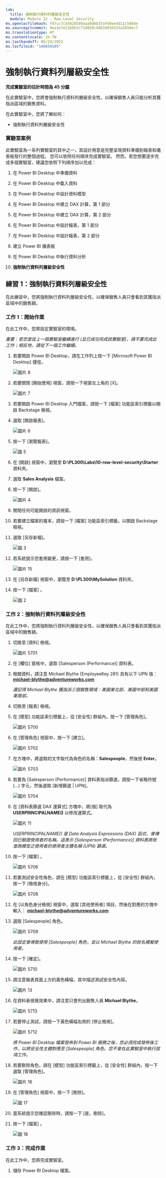 ```yaml
---
lab:
  title: 強制執行資料列層級安全性
  module: Module 12 - Row-Level Security
ms.openlocfilehash: f47cc7c54428589aaa9d6b37afd9ee4d11c5884e
ms.sourcegitcommit: 9ea1e7e21b9b3c718030c94b1693d153a2010ec7
ms.translationtype: HT
ms.contentlocale: zh-TW
ms.lasthandoff: 06/29/2022
ms.locfileid: "146650105"
---
```

# <a name="enforce-row-level-security"></a>**強制執行資料列層級安全性**

**完成實驗室的估計時間為 45 分鐘**

在此實驗室中，您將會強制執行資料列層級安全性，以確保銷售人員只能分析其獲指派區域的銷售資料。

在此實驗室中，您將了解如何：


- 強制執行資料列層級安全性

### <a name="lab-story"></a>**實驗室案例**

此實驗室為一系列實驗室的其中之一，其設計用意是完整呈現資料準備到報表和儀表板發行的整個過程。 您可以依照任何順序完成實驗室。 然而，若您想要逐步完成多個實驗室，建議您依照下列順序加以完成：

1. 在 Power BI Desktop 中準備資料

2. 在 Power BI Desktop 中載入資料

3. 在 Power BI Desktop 中設計資料模型

5. 在 Power BI Desktop 中建立 DAX 計算，第 1 部分

6. 在 Power BI Desktop 中建立 DAX 計算，第 2 部分

7. 在 Power BI Desktop 中設計報表，第 1 部分

8. 在 Power BI Desktop 中設計報表，第 2 部分

9. 建立 Power BI 儀表板

10. 在 Power BI Desktop 中執行資料分析

11. **強制執行資料列層級安全性**

## <a name="exercise-1-enforce-row-level-security"></a>**練習 1：強制執行資料列層級安全性**

在此練習中，您將強制執行資料列層級安全性，以確保銷售人員只會看到其獲指派區域中的銷售額。

### <a name="task-1-get-started"></a>**工作 1：開始作業**

在此工作中，您將設定實驗室的環境。

*重要：若您是從上一個實驗室繼續進行 (且已成功完成該實驗室)，請不要完成此工作；相反地，請從下一個工作繼續。*

1. 若要開啟 Power BI Desktop，請在工作列上按一下 [Microsoft Power BI Desktop] 捷徑。

    ![圖片 8](Linked_image_Files/04-configure-data-model-in-power-bi-desktop-advanced_image1.png)

1. 若要關閉 [開始使用] 視窗，請按一下視窗左上角的 [X]。

    ![圖片 7](Linked_image_Files/04-configure-data-model-in-power-bi-desktop-advanced_image2.png)

1. 若要開啟 Power BI Desktop 入門檔案，請按一下 [檔案] 功能區索引標籤以開啟 Backstage 檢視。

1. 選取 [開啟報表]。

    ![圖片 6](Linked_image_Files/04-configure-data-model-in-power-bi-desktop-advanced_image3.png)

1. 按一下 [瀏覽報表]。

    ![圖 5](Linked_image_Files/04-configure-data-model-in-power-bi-desktop-advanced_image4.png)

1. 在 [開啟] 視窗中，瀏覽至 **D:\PL300\Labs\10-row-level-security\Starter** 資料夾。

1. 選取 **Sales Analysis** 檔案。

1. 按一下 [開啟]。

    ![圖片 4](Linked_image_Files/04-configure-data-model-in-power-bi-desktop-advanced_image5.png)

1. 關閉任何可能開啟的資訊視窗。

1. 若要建立檔案的複本，請按一下 [檔案] 功能區索引標籤，以開啟 Backstage 檢視。

1. 選取 [另存新檔]。

    ![圖 3](Linked_image_Files/04-configure-data-model-in-power-bi-desktop-advanced_image6.png)

1. 若系統提示您套用變更，請按一下 [套用]。

    ![圖片 15](Linked_image_Files/04-configure-data-model-in-power-bi-desktop-advanced_image7.png)

1. 在 [另存新檔] 視窗中，瀏覽至 **D:\PL300\MySolution** 資料夾。

1. 按一下 [檔案] 。

    ![圖 2](Linked_image_Files/04-configure-data-model-in-power-bi-desktop-advanced_image8.png)

### <a name="task-2-enforce-row-level-security"></a>**工作 2：強制執行資料列層級安全性**

在此工作中，您將強制執行資料列層級安全性，以確保銷售人員只會看到其獲指派區域中的銷售額。

1. 切換至 [資料] 檢視。

    ![圖片 5701](Linked_image_Files/04-configure-data-model-in-power-bi-desktop-advanced_image20.png)

2. 在 [欄位] 窗格中，選取 [Salesperson (Performance)] 資料表。

3. 檢閱資料，請注意 Michael Blythe (EmployeeKey 281) 具有以下 UPN 值： **michael-blythe@adventureworks.com**

    *還記得 Michael Blythe 獲指派三個銷售領域：美國東北部、美國中部和美國東南部。*

4. 切換至 [報表] 檢視。

5. 在 [模型] 功能區索引標籤上，從 [安全性] 群組內，按一下 [管理角色]。

    ![圖片 5700](Linked_image_Files/04-configure-data-model-in-power-bi-desktop-advanced_image21.png)

6. 在 [管理角色] 視窗中，按一下 [建立]。

    ![圖片 5702](Linked_image_Files/04-configure-data-model-in-power-bi-desktop-advanced_image22.png)

7. 在方塊中，將選取的文字取代為角色的名稱：**Salespeople**，然後按 **Enter**。

    ![圖片 5703](Linked_image_Files/04-configure-data-model-in-power-bi-desktop-advanced_image23.png)

8. 若要為 [Salesperson (Performance)] 資料表指派篩選，請按一下省略符號 (...) 字元，然後選取 [新增篩選 \| UPN]。

    ![圖片 5704](Linked_image_Files/04-configure-data-model-in-power-bi-desktop-advanced_image24.png)

9. 在 [資料表篩選 DAX 運算式] 方塊中，將[值] 取代為 **USERPRINCIPALNAME()** 以修改運算式。

    ![圖片 11](Linked_image_Files/04-configure-data-model-in-power-bi-desktop-advanced_image25.png)

    *USERPRINCIPALNAME() 是 Data Analysis Expressions (DAX) 函式，會傳回已驗證使用者的名稱。這表示 [Salesperson (Performance)] 資料表將依查詢模型之使用者的使用者主體名稱 (UPN) 篩選。*

10. 按一下 [檔案] 。

    ![圖片 5706](Linked_image_Files/04-configure-data-model-in-power-bi-desktop-advanced_image26.png)

11. 若要測試安全性角色，請在 [模型] 功能區索引標籤上，從 [安全性] 群組內，按一下 [檢視身分]。

    ![圖片 5708](Linked_image_Files/04-configure-data-model-in-power-bi-desktop-advanced_image27.png)

12. 在 [以角色身分檢視] 視窗中，選取 [其他使用者] 項目，然後在對應的方塊中輸入： **michael-blythe@adventureworks.com**

13. 選取 [Salespeople] 角色。

    ![圖片 5709](Linked_image_Files/04-configure-data-model-in-power-bi-desktop-advanced_image28.png)

    *此設定會導致使用 [Salespeople] 角色，並以 Michael Blythe 的姓名模擬使用者。*

14. 按一下 [確定]。

    ![圖片 5710](Linked_image_Files/04-configure-data-model-in-power-bi-desktop-advanced_image29.png)

15. 請注意報表頁面上方的黃色橫幅，其中描述測試安全性內容。

    ![圖片 13](Linked_image_Files/04-configure-data-model-in-power-bi-desktop-advanced_image30.png)

16. 在資料表視覺效果中，請注意只會列出銷售人員 **Michael Blythe**。

    ![圖片 5713](Linked_image_Files/04-configure-data-model-in-power-bi-desktop-advanced_image31.png)

17. 若要停止測試，請按一下黃色橫幅右側的 [停止檢視]。

    ![圖片 5712](Linked_image_Files/04-configure-data-model-in-power-bi-desktop-advanced_image32.png)

    *將 Power BI Desktop 檔案發佈到 Power BI 服務之後，您必須完成發佈後工作，以將安全性主體對應至 [Salespeople] 角色。您不會在此實驗室中執行該項工作。*

18. 若要刪除角色，請在 [模型] 功能區索引標籤上，從 [安全性] 群組內，按一下選取 [管理角色]。

    ![圖片 16](Linked_image_Files/04-configure-data-model-in-power-bi-desktop-advanced_image33.png)

19. 在 [管理角色] 視窗中，按一下 [刪除]。

    ![圖 17](Linked_image_Files/04-configure-data-model-in-power-bi-desktop-advanced_image34.png)

20. 當系統提示您確認刪除時，請按一下 [是，刪除]。

21. 按一下 [檔案] 。

    ![圖 18](Linked_image_Files/04-configure-data-model-in-power-bi-desktop-advanced_image35.png)

### <a name="task-3-finish-up"></a>**工作 3：完成作業**

在此工作中，您將完成實驗室。

1. 儲存 Power BI Desktop 檔案。
